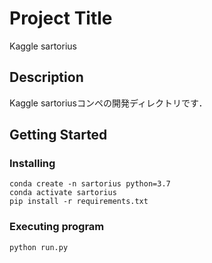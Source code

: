 # Project Title

Kaggle sartorius

## Description

Kaggle sartoriusコンペの開発ディレクトリです．

## Getting Started

### Installing

```
conda create -n sartorius python=3.7
conda activate sartorius
pip install -r requirements.txt
```

### Executing program

```
python run.py
```

